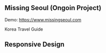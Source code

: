 ## Missing Seoul (Ongoin Project)
Demo: https://www.missingseoul.com

Korea Travel Guide

## Responsive Design
